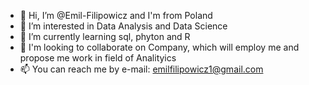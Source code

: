 - 👋 Hi, I’m @Emil-Filipowicz and I'm from Poland
- 👀 I’m interested in Data Analysis and Data Science
- 🌱 I’m currently learning sql, phyton and R
- 💞️ I'm looking to collaborate on Company, which will employ me and propose me work in field of Analityics
- 📫 You can reach me by e-mail: emilfilipowicz1@gmail.com 
<!---
Emil-Filipowicz/Emil-Filipowicz is a ✨ special ✨ repository because its `README.md` (this file) appears on your GitHub profile.
You can click the Preview link to take a look at your changes.
--->
